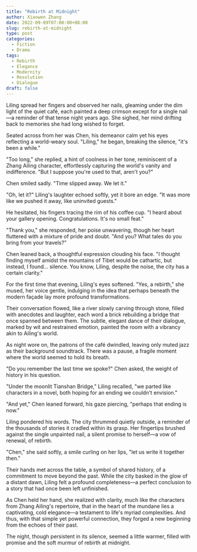 ```yaml
---
title: "Rebirth at Midnight"
author: Xiaowen Zhang
date: 2022-09-09T07:00:00+08:00
slug: rebirth-at-midnight
type: post
categories:
  - Fiction
  - Drama
tags:
  - Rebirth
  - Elegance
  - Modernity
  - Resolution
  - Dialogue
draft: false
---
```


Liling spread her fingers and observed her nails, gleaming under the dim light of the quiet café, each painted a deep crimson except for a single nail—a reminder of that tense night years ago. She sighed, her mind drifting back to memories she had long wished to forget.

Seated across from her was Chen, his demeanor calm yet his eyes reflecting a world-weary soul. "Liling," he began, breaking the silence, "it's been a while."

"Too long," she replied, a hint of coolness in her tone, reminiscent of a Zhang Ailing character, effortlessly capturing the world's vanity and indifference. "But I suppose you're used to that, aren't you?"

Chen smiled sadly. "Time slipped away. We let it."

"Oh, let it?" Liling's laughter echoed softly, yet it bore an edge. "It was more like we pushed it away, like uninvited guests."

He hesitated, his fingers tracing the rim of his coffee cup. "I heard about your gallery opening. Congratulations. It's no small feat."

"Thank you," she responded, her poise unwavering, though her heart fluttered with a mixture of pride and doubt. "And you? What tales do you bring from your travels?"

Chen leaned back, a thoughtful expression clouding his face. "I thought finding myself amidst the mountains of Tibet would be cathartic, but instead, I found... silence. You know, Liling, despite the noise, the city has a certain clarity."

For the first time that evening, Liling's eyes softened. "Yes, a rebirth," she mused, her voice gentle, indulging in the idea that perhaps beneath the modern façade lay more profound transformations.

Their conversation flowed, like a river slowly carving through stone, filled with anecdotes and laughter, each word a brick rebuilding a bridge that once spanned between them. The subtle, elegant dance of their dialogue, marked by wit and restrained emotion, painted the room with a vibrancy akin to Ailing's world.

As night wore on, the patrons of the café dwindled, leaving only muted jazz as their background soundtrack. There was a pause, a fragile moment where the world seemed to hold its breath.

"Do you remember the last time we spoke?" Chen asked, the weight of history in his question.

"Under the moonlit Tianshan Bridge," Liling recalled, "we parted like characters in a novel, both hoping for an ending we couldn't envision."

"And yet," Chen leaned forward, his gaze piercing, "perhaps that ending is now."

Liling pondered his words. The city thrummed quietly outside, a reminder of the thousands of stories it cradled within its grasp. Her fingertips brushed against the single unpainted nail, a silent promise to herself—a vow of renewal, of rebirth.

"Chen," she said softly, a smile curling on her lips, "let us write it together then."

Their hands met across the table, a symbol of shared history, of a commitment to move beyond the past. While the city basked in the glow of a distant dawn, Liling felt a profound completeness—a perfect conclusion to a story that had once been left unfinished.

As Chen held her hand, she realized with clarity, much like the characters from Zhang Ailing's repertoire, that in the heart of the mundane lies a captivating, cold elegance—a testament to life's myriad complexities. And thus, with that simple yet powerful connection, they forged a new beginning from the echoes of their past.

The night, though persistent in its silence, seemed a little warmer, filled with promise and the soft murmur of rebirth at midnight.